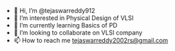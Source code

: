 - 👋 Hi, I’m @tejaswarreddy912
- 👀 I’m interested in Physical Design of VLSI
- 🌱 I’m currently learning Basics of PD
- 💞️ I’m looking to collaborate on VLSI company
- 📫 How to reach me tejaswarreddy2002rs@gmail.com

<!---
tejaswarreddy912/tejaswarreddy912 is a ✨ special ✨ repository because its `README.md` (this file) appears on your GitHub profile.
You can click the Preview link to take a look at your changes.
--->
